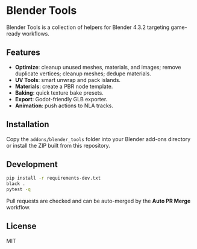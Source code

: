 # Blender Tools

Blender Tools is a collection of helpers for Blender 4.3.2 targeting game-ready workflows.

## Features

- **Optimize**: cleanup unused meshes, materials, and images; remove duplicate vertices; cleanup meshes; dedupe materials.
- **UV Tools**: smart unwrap and pack islands.
- **Materials**: create a PBR node template.
- **Baking**: quick texture bake presets.
- **Export**: Godot-friendly GLB exporter.
- **Animation**: push actions to NLA tracks.

## Installation

Copy the `addons/blender_tools` folder into your Blender add-ons directory or install the ZIP built from this repository.

## Development

```bash
pip install -r requirements-dev.txt
black .
pytest -q
```

Pull requests are checked and can be auto-merged by the **Auto PR Merge** workflow.

## License

MIT
